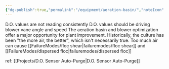 ```yaml
---
{"dg-publish":true,"permalink":"/equipment/aeration-basin/","noteIcon":"","created":"2025-07-07T14:23:44.376-05:00"}
---
```


D.O. values are not reading consistently 
D.O. values should be driving  blower vane angle and speed
The aeration basin and blower optimization offer a major opportunity for plant improvement. Historically, the culture has been "the more air, the better", which isn't necessarily true. Too much air can cause [[FailureModes/floc shear\|failuremodes/floc shear]] and [[FailureModes/dispersed floc\|failuremodes/dispersed floc]] 

ref:
[[Projects/D.O. Sensor Auto-Purge\|D.O. Sensor Auto-Purge]]